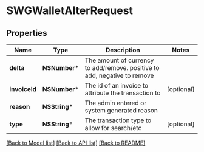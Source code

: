 # SWGWalletAlterRequest

## Properties
Name | Type | Description | Notes
------------ | ------------- | ------------- | -------------
**delta** | **NSNumber*** | The amount of currency to add/remove. positive to add, negative to remove | 
**invoiceId** | **NSNumber*** | The id of an invoice to attribute the transaction to | [optional] 
**reason** | **NSString*** | The admin entered or system generated reason | 
**type** | **NSString*** | The transaction type to allow for search/etc | [optional] 

[[Back to Model list]](../README.md#documentation-for-models) [[Back to API list]](../README.md#documentation-for-api-endpoints) [[Back to README]](../README.md)


